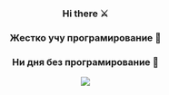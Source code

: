 
<div align="center">

### Hi there ⚔

### Жестко учу програмирование 👺

### Ни дня без програмирование 🎯
</div>

<div align="center">

![](https://komarev.com/ghpvc/?username=your-github-FrozenQxc&color=blueviolet)

</div>


